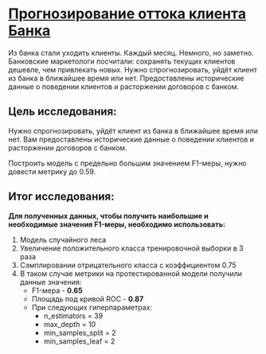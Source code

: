 # [Прогнозирование оттока клиента Банка]()
Из банка стали уходить клиенты. Каждый месяц. Немного, но заметно. Банковские маркетологи посчитали: сохранять текущих клиентов дешевле, чем привлекать новых.
Нужно спрогнозировать, уйдёт клиент из банка в ближайшее время или нет. Предоставлены исторические данные о поведении клиентов и расторжении договоров с банком.

## Цель исследования:
Нужно спрогнозировать, уйдёт клиент из банка в ближайшее время или нет. Вам предоставлены исторические данные о поведении клиентов и расторжении договоров с банком.

Построить модель с предельно большим значением F1-меры, нужно довести метрику до 0.59.

## Итог исследования:
**Для полученных данных, чтобы получить наибольшие и необходимые значения F1-меры, необходимо использовать:**

1. Модель случайного леса
2. Увеличение положительного класса тренировочной выборки в 3 раза
3. Сэмплировании отрицательного класса с коэффициентом 0.75
4. В таком случае метрики на протестированной модели получили данные значения:
    - F1-мера - **0.65**
    - Площадь под кривой ROC - **0.87**
    - При следующих гиперпараметрах:
        - n_estimators = 39
        - max_depth = 10
        - min_samples_split = 2
        - min_samples_leaf = 2
